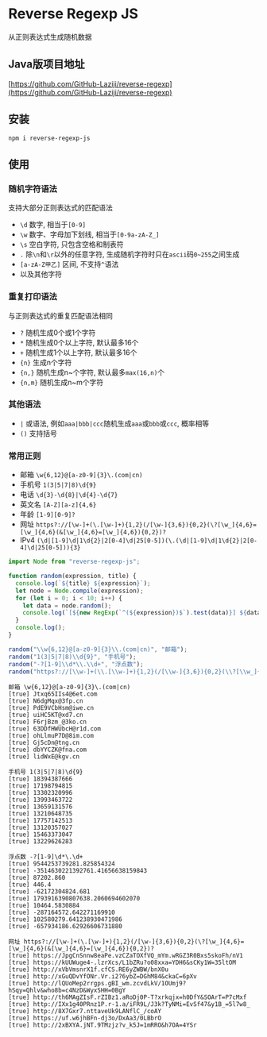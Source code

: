 # Reverse Regexp JS
从正则表达式生成随机数据

## Java版项目地址
[https://github.com/GitHub-Laziji/reverse-regexp](https://github.com/GitHub-Laziji/reverse-regexp)

## 安装
```
npm i reverse-regexp-js
```

## 使用
### 随机字符语法
支持大部分正则表达式的匹配语法
- `\d` 数字, 相当于`[0-9]`
- `\w` 数字、字母加下划线, 相当于`[0-9a-zA-Z_]`
- `\s` 空白字符, 只包含空格和制表符
- `.` 除`\n`和`\r`以外的任意字符, 生成随机字符时只在`ascii`码`0~255`之间生成
- `[a-zA-Z甲乙]` 区间, 不支持`^`语法
- 以及其他字符
### 重复打印语法
与正则表达式的重复匹配语法相同
- `?` 随机生成0个或1个字符
- `*` 随机生成0个以上字符, 默认最多16个
- `+` 随机生成1个以上字符, 默认最多16个
- `{n}` 生成n个字符
- `{n,}` 随机生成n~个字符, 默认最多`max(16,n)`个
- `{n,m}` 随机生成n~m个字符

### 其他语法
- `|` 或语法, 例如`aaa|bbb|ccc`随机生成`aaa`或`bbb`或`ccc`, 概率相等
- `()` 支持括号

### 常用正则
- 邮箱 `\w{6,12}@[a-z0-9]{3}\.(com|cn)`
- 手机号 `1(3|5|7|8)\d{9}`
- 电话 `\d{3}-\d{8}|\d{4}-\d{7}`
- 英文名 `[A-Z][a-z]{4,6}`
- 年龄 `[1-9][0-9]?`
- 网址 `https?://[\w-]+(\.[\w-]+){1,2}(/[\w-]{3,6}){0,2}(\?[\w_]{4,6}=[\w_]{4,6}(&[\w_]{4,6}=[\w_]{4,6}){0,2})?`
- IPv4 `(\d|[1-9]\d|1\d{2}|2[0-4]\d|25[0-5])(\.(\d|[1-9]\d|1\d{2}|2[0-4]\d|25[0-5])){3}`

```js
import Node from "reverse-regexp-js";

function random(expression, title) {
  console.log(`${title} ${expression}`);
  let node = Node.compile(expression);
  for (let i = 0; i < 10; i++) {
    let data = node.random();
    console.log(`[${new RegExp(`^(${expression})$`).test(data)}] ${data}`);
  }
  console.log();
}

random("\\w{6,12}@[a-z0-9]{3}\\.(com|cn)", "邮箱");
random("1(3|5|7|8)\\d{9}", "手机号");
random("-?[1-9]\\d*\\.\\d+", "浮点数");
random("https?://[\\w-]+(\\.[\\w-]+){1,2}(/[\\w-]{3,6}){0,2}(\\?[\\w_]{4,6}=[\\w_]{4,6}(&[\\w_]{4,6}=[\\w_]{4,6}){0,2})?", "网址");
```

```
邮箱 \w{6,12}@[a-z0-9]{3}\.(com|cn)
[true] Jtxq65IIs4@6et.com
[true] N6dgMqx@3fp.cn
[true] PdE9VCbHsm@iwe.cn
[true] uiHC5KT@xd7.cn
[true] F6rjBzm_@3ko.cn
[true] 63DDfHWUbcH@r1d.com
[true] ohLlmuP7D@8im.com
[true] Gj5cDn@tng.cn
[true] dbYYCZK@fna.com
[true] lidWxE@kgv.cn

手机号 1(3|5|7|8)\d{9}
[true] 18394387666
[true] 17198794815
[true] 13302320996
[true] 13993463722
[true] 13659131576
[true] 13210648735
[true] 17757142513
[true] 13120357027
[true] 15463373047
[true] 13229626283

浮点数 -?[1-9]\d*\.\d+
[true] 9544253739281.825854324
[true] -3514630221392761.41656638159843
[true] 87202.860
[true] 446.4
[true] -62172304824.681
[true] 1793916390807638.2060694602070
[true] 10464.5830884
[true] -287164572.642271169910
[true] 102580279.641238930471986
[true] -657934186.62926606731880

网址 https?://[\w-]+(\.[\w-]+){1,2}(/[\w-]{3,6}){0,2}(\?[\w_]{4,6}=[\w_]{4,6}(&[\w_]{4,6}=[\w_]{4,6}){0,2})?
[true] https://JpgCnSnnw8eaPe.vzCZaTOXfVQ_mYm.wRGZ3R0Bxs5skoFh/nV1
[true] https://kUUWuge4-.lzrXcs/L1bZRu?o08xxa=YDH6&sCKy1W=35ltOM
[true] http://xVbVmsnrX1f.cfCS.RE6yZWBW/bnX0u
[true] http://xGuQDvYfONr.Vr.i2?6ybZ=DGhM84&ckaC=6pXv
[true] http://lQUoMep2rrgps.gBI_wm.zcvdLkV/1OUmj9?hSqy=Qhlv&who8b=c4NzD&WyxSHH=0BgY
[true] http://th6MAgZIsF.rZIBz1.aRoDj0P-T?xrkqjx=h0DfY&SOArT=P7cMxf
[true] http://IXx1g40PRnz1P.r-1.a/iFR9L/J3k?TyNMi=EvSf47&y1B_=5l7w8_
[true] http://8X7Gxr7.nttaveUk9LANflC_/coAY
[true] https://uf.w6jhBFn-dj3o/DxAa3/0LBbrO
[true] http://2xBXYA.jNT.9TMzjz?v_k5J=1mRRO&h7OA=4YSr
```
